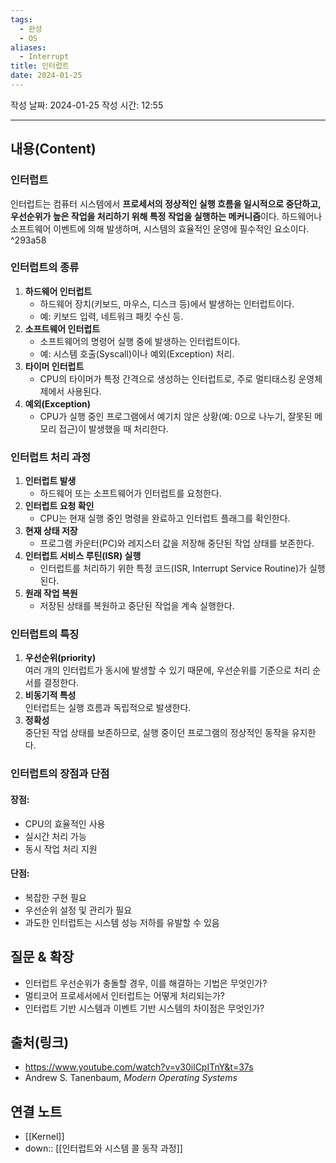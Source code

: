 ```yaml
---
tags:
  - 완성
  - OS
aliases:
  - Interrupt
title: 인터럽트
date: 2024-01-25
---
```

작성 날짜: 2024-01-25
작성 시간: 12:55


----
## 내용(Content)
### 인터럽트

인터럽트는 컴퓨터 시스템에서 **프로세서의 정상적인 실행 흐름을 일시적으로 중단하고, 우선순위가 높은 작업을 처리하기 위해 특정 작업을 실행하는 메커니즘**이다. 하드웨어나 소프트웨어 이벤트에 의해 발생하며, 시스템의 효율적인 운영에 필수적인 요소이다. ^293a58

### 인터럽트의 종류

1. **하드웨어 인터럽트**
    - 하드웨어 장치(키보드, 마우스, 디스크 등)에서 발생하는 인터럽트이다.
    - 예: 키보드 입력, 네트워크 패킷 수신 등.
2. **소프트웨어 인터럽트**
    - 소프트웨어의 명령어 실행 중에 발생하는 인터럽트이다.
    - 예: 시스템 호출(Syscall)이나 예외(Exception) 처리.
3. **타이머 인터럽트**
    - CPU의 타이머가 특정 간격으로 생성하는 인터럽트로, 주로 멀티태스킹 운영체제에서 사용된다.
4. **예외(Exception)**
    - CPU가 실행 중인 프로그램에서 예기치 않은 상황(예: 0으로 나누기, 잘못된 메모리 접근)이 발생했을 때 처리한다.

### 인터럽트 처리 과정

1. **인터럽트 발생**
    - 하드웨어 또는 소프트웨어가 인터럽트를 요청한다.
2. **인터럽트 요청 확인**
    - CPU는 현재 실행 중인 명령을 완료하고 인터럽트 플래그를 확인한다.
3. **현재 상태 저장**
    - 프로그램 카운터(PC)와 레지스터 값을 저장해 중단된 작업 상태를 보존한다.
4. **인터럽트 서비스 루틴(ISR) 실행**
    - 인터럽트를 처리하기 위한 특정 코드(ISR, Interrupt Service Routine)가 실행된다.
5. **원래 작업 복원**
    - 저장된 상태를 복원하고 중단된 작업을 계속 실행한다.

### 인터럽트의 특징

1. **우선순위(priority)**  
    여러 개의 인터럽트가 동시에 발생할 수 있기 때문에, 우선순위를 기준으로 처리 순서를 결정한다.
2. **비동기적 특성**  
    인터럽트는 실행 흐름과 독립적으로 발생한다.
3. **정확성**  
    중단된 작업 상태를 보존하므로, 실행 중이던 프로그램의 정상적인 동작을 유지한다.

### 인터럽트의 장점과 단점

#### 장점:

- CPU의 효율적인 사용
- 실시간 처리 가능
- 동시 작업 처리 지원

#### 단점:

- 복잡한 구현 필요
- 우선순위 설정 및 관리가 필요
- 과도한 인터럽트는 시스템 성능 저하를 유발할 수 있음


## 질문 & 확장

- 인터럽트 우선순위가 충돌할 경우, 이를 해결하는 기법은 무엇인가?
- 멀티코어 프로세서에서 인터럽트는 어떻게 처리되는가?
- 인터럽트 기반 시스템과 이벤트 기반 시스템의 차이점은 무엇인가?

## 출처(링크)

- https://www.youtube.com/watch?v=v30ilCpITnY&t=37s
- Andrew S. Tanenbaum, _Modern Operating Systems_
## 연결 노트
-  [[Kernel]]
- down:: [[인터럽트와 시스템 콜 동작 과정]]








